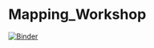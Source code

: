 # Mapping_Workshop

[![Binder](https://mybinder.org/badge_logo.svg)](https://mybinder.org/v2/gh/Finnoscarmorgan/Mapping_Workshop/main?urlpath=https%3A%2F%2Fgithub.com%2FFinnoscarmorgan%2FMapping_Workshop%2Fblob%2Fmain%2Fkepler_Mapping_Notebook.ipynb)